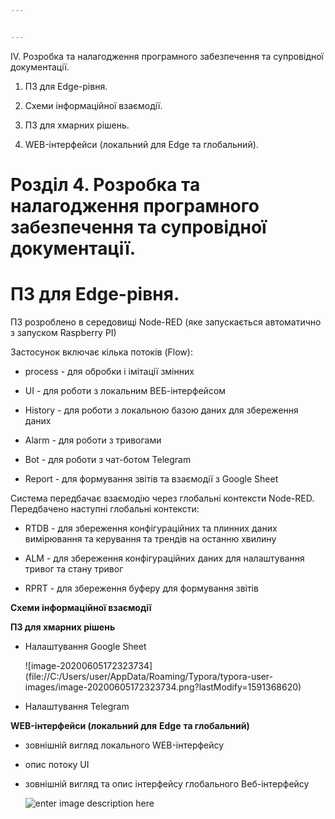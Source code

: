 ```yaml
---


---
```


<p>IV. Розробка та налагодження програмного забезпечення та супровідної документації.</p>
<ol>
<li>
<p>ПЗ для Edge-рівня.</p>
</li>
<li>
<p>Схеми інформаційної взаємодії.</p>
</li>
<li>
<p>ПЗ для хмарних рішень.</p>
</li>
<li>
<p>WEB-інтерфейси (локальний для Edge та глобальний).</p>
</li>
</ol>
<h1 id="розділ-4.-розробка-та-налагодження-програмного-забезпечення-та-супровідної-документації.">Розділ 4. Розробка та налагодження програмного забезпечення та супровідної документації.</h1>
<h1 id="пз-для-edge-рівня.">ПЗ для Edge-рівня.</h1>
<p>ПЗ розроблено в середовищі Node-RED (яке запускається автоматично з запуском Raspberry PI)</p>
<p>Застосунок включає кілька потоків (Flow):</p>
<ul>
<li>
<p>process - для обробки і імітації змінних</p>
</li>
<li>
<p>UI - для роботи з локальним ВЕБ-інтерфейсом</p>
</li>
<li>
<p>History - для роботи з локальною базою даних для збереження даних</p>
</li>
<li>
<p>Alarm - для роботи з тривогами</p>
</li>
<li>
<p>Bot - для роботи з чат-ботом Telegram</p>
</li>
<li>
<p>Report - для формування звітів та взаємодії з Google Sheet</p>
</li>
</ul>
<p>Система передбачає взаємодію через глобальні контексти Node-RED. Передбачено наступні глобальні контексти:</p>
<ul>
<li>
<p>RTDB - для збереження конфігураційних та плинних даних вимірювання та керування та трендів на останню хвилину</p>
</li>
<li>
<p>ALM - для збереження конфігураційних даних для налаштування тривог та стану тривог</p>
</li>
<li>
<p>RPRT - для збереження буферу для формування звітів</p>
</li>
</ul>
<p><strong>Схеми інформаційної взаємодії</strong></p>
<p><strong>ПЗ для хмарних рішень</strong></p>
<ul>
<li>
<p>Налаштування Google Sheet</p>
<p>![image-20200605172323734](file://C:/Users/user/AppData/Roaming/Typora/typora-user-images/image-20200605172323734.png?lastModify=1591368620)</p>
</li>
<li>
<p>Налаштування Telegram</p>
</li>
</ul>
<p><strong>WEB-інтерфейси (локальний для</strong>  <strong>Edge</strong>  <strong>та глобальний)</strong></p>
<ul>
<li>
<p>зовнішній вигляд локального WEB-інтерфейсу</p>
</li>
<li>
<p>опис потоку UI</p>
</li>
<li>
<p>зовнішній вигляд та опис інтерфейсу глобального Веб-інтерфейсу</p>
<p><img src="https://photos.app.goo.gl/abKfiyrGsV4EBTb67" alt="enter image description here"></p>
</li>
</ul>

